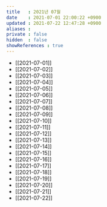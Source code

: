 ```yaml
---
title   : 2021년 07월 
date    : 2021-07-01 22:00:22 +0900
updated : 2021-07-22 12:47:28 +0900
aliases : 
private : false
hidden  : false
showReferences : true
---
```

- [[2021-07-01]] 
- [[2021-07-02]]
- [[2021-07-03]]
- [[2021-07-04]]
- [[2021-07-05]] 
- [[2021-07-06]]
- [[2021-07-07]]
- [[2021-07-08]]
- [[2021-07-09]]
- [[2021-07-10]]
- [[2021-07-11]]
- [[2021-07-12]]
- [[2021-07-13]]
- [[2021-07-14]]
- [[2021-07-15]]
- [[2021-07-16]]
- [[2021-07-17]]
- [[2021-07-18]]
- [[2021-07-19]]
- [[2021-07-20]]
- [[2021-07-21]]
- [[2021-07-22]]
